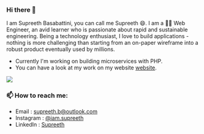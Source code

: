 ### Hi there 👋

I am Supreeth Basabattini, you can call me Supreeth 😄. I am a 👨‍💻 Web Engineer, an avid learner who is passionate about rapid and sustainable engineering. Being a technology enthusiast, I love to build applications - nothing is more challenging than starting from an on-paper wireframe into a robust product eventually used by millions. 

- Currently I'm working on building microservices with PHP.
- You can have a look at my work on my website [website](http://www.supreeth.live/).


<code><img align ="center" src="https://github-readme-stats.vercel.app/api?username=supreeth7&show_icons=true"></code>


### 📫 How to reach me:
- Email : supreeth.b@outlook.com
- Instagram : [@iam.supreeth](https://www.instagram.com/iam.supreeth/)
- LinkedIn : [Supreeth](https://www.linkedin.com/in/supreeth-b/) 
